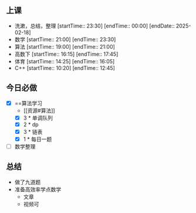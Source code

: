 ## 上课
-  洗漱，总结，整理 [startTime:: 23:30]  [endTime:: 00:00]  [endDate:: 2025-02-18]
-  数学 [startTime:: 21:00]  [endTime:: 23:30]
-  算法 [startTime:: 19:00]  [endTime:: 21:00]
-  高数下 [startTime:: 16:15]  [endTime:: 17:45]
-  体育 [startTime:: 14:25]  [endTime:: 16:05]
-  C++ [startTime:: 10:20]  [endTime:: 12:45]
## 今日必做
* [x] ==算法学习
	* [[资源#算法]]
	* [x] 3 * 单调队列
	* [x] 2 * dp
	* [x] 3 * 链表
	* [x] 1 * 每日一题
* [ ] 数学整理
## 总结
* 做了九道题
* 准备高效率学点数学
	* 文章
	* 视频可